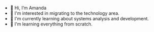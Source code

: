 - 👋 Hi, I’m Amanda
- 👀 I'm interested in migrating to the technology area.
- 🌱 I'm currently learning about systems analysis and development.
- 💞️ I'm learning everything from scratch.

<!---
Amandals33/Amandals33 is a ✨ special ✨ repository because its `README.md` (this file) appears on your GitHub profile.
You can click the Preview link to take a look at your changes.
--->
